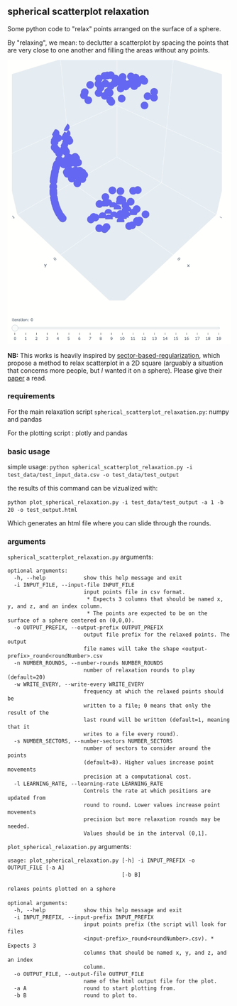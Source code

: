 
## spherical scatterplot relaxation

Some python code to "relax" points arranged on the surface of a sphere.

By "relaxing", we mean: to declutter a scatterplot by spacing the points that are very close to one another and filling the areas without any points.

![a gif showing 20 relaxation rounds on some test data](images/test_data_output.gif)

**NB:** This works is heavily inspired by [sector-based-regularization](https://github.com/hennesrave/sector-based-regularization),
which propose a method to relax scatterplot in a 2D square (arguably a situation that concerns more people, but *I* wanted it on a sphere). Please give their [paper](https://ieeexplore.ieee.org/document/10771106) a read. 


### requirements

For the main relaxation script `spherical_scatterplot_relaxation.py`: numpy and pandas

For the plotting script : plotly and pandas 


### basic usage


simple usage:
`python spherical_scatterplot_relaxation.py -i test_data/test_input_data.csv -o test_data/test_output `

the results of this command can be vizualized with:

`python plot_spherical_relaxation.py -i test_data/test_output -a 1 -b 20 -o test_output.html`

Which generates an html file where you can slide through the rounds.


### arguments

`spherical_scatterplot_relaxation.py` arguments:

```
optional arguments:
  -h, --help            show this help message and exit
  -i INPUT_FILE, --input-file INPUT_FILE
                        input points file in csv format. 
                         * Expects 3 columns that should be named x, y, and z, and an index column. 
                         * The points are expected to be on the surface of a sphere centered on (0,0,0).
  -o OUTPUT_PREFIX, --output-prefix OUTPUT_PREFIX
                        output file prefix for the relaxed points. The output
                        file names will take the shape <output-prefix>_round<roundNumber>.csv
  -n NUMBER_ROUNDS, --number-rounds NUMBER_ROUNDS
                        number of relaxation rounds to play (default=20)
  -w WRITE_EVERY, --write-every WRITE_EVERY
                        frequency at which the relaxed points should be
                        written to a file; 0 means that only the result of the
                        last round will be written (default=1, meaning that it
                        writes to a file every round).
  -s NUMBER_SECTORS, --number-sectors NUMBER_SECTORS
                        number of sectors to consider around the points
                        (default=8). Higher values increase point movements
                        precision at a computational cost.
  -l LEARNING_RATE, --learning-rate LEARNING_RATE
                        Controls the rate at which positions are updated from
                        round to round. Lower values increase point movements
                        precision but more relaxation rounds may be needed.
                        Values should be in the interval (0,1].

```



`plot_spherical_relaxation.py` arguments:

```
usage: plot_spherical_relaxation.py [-h] -i INPUT_PREFIX -o OUTPUT_FILE [-a A]
                                    [-b B]

relaxes points plotted on a sphere

optional arguments:
  -h, --help            show this help message and exit
  -i INPUT_PREFIX, --input-prefix INPUT_PREFIX
                        input points prefix (the script will look for files
                        <input-prefix>_round<roundNumber>.csv). * Expects 3
                        columns that should be named x, y, and z, and an index
                        column.
  -o OUTPUT_FILE, --output-file OUTPUT_FILE
                        name of the html output file for the plot.
  -a A                  round to start plotting from.
  -b B                  round to plot to.

```

